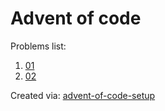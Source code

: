 # Advent of code
Problems list:
1. [01](https://github.com/chazdnato/aoc/blob/main/2024/src/01.py)
2. [02](https://github.com/chazdnato/aoc/blob/main/2024/src/02.py)

Created via: [advent-of-code-setup](https://github.com/tomfran/advent-of-code-setup)